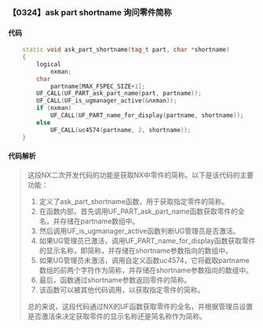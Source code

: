 ### 【0324】ask part shortname 询问零件简称

#### 代码

```cpp
    static void ask_part_shortname(tag_t part, char *shortname)  
    {  
        logical  
            nxman;  
        char  
            partname[MAX_FSPEC_SIZE+1];  
        UF_CALL(UF_PART_ask_part_name(part, partname));  
        UF_CALL(UF_is_ugmanager_active(&nxman));  
        if (nxman)  
            UF_CALL(UF_PART_name_for_display(partname, shortname));  
        else  
            UF_CALL(uc4574(partname, 2, shortname));  
    }

```

#### 代码解析

> 这段NX二次开发代码的功能是获取NX中零件的简称。以下是该代码的主要功能：
>
> 1. 定义了ask_part_shortname函数，用于获取指定零件的简称。
> 2. 在函数内部，首先调用UF_PART_ask_part_name函数获取零件的全名，并存储在partname数组中。
> 3. 然后调用UF_is_ugmanager_active函数判断UG管理员是否激活。
> 4. 如果UG管理员已激活，调用UF_PART_name_for_display函数获取零件的显示名称，即简称，并存储在shortname参数指向的数组中。
> 5. 如果UG管理员未激活，调用自定义函数uc4574，它将截取partname数组的前两个字符作为简称，并存储在shortname参数指向的数组中。
> 6. 最后，函数通过shortname参数返回零件的简称。
> 7. 该函数可以被其他代码调用，以获取指定零件的简称。
>
> 总的来说，这段代码通过NX的UF函数获取零件的全名，并根据管理员设置是否激活来决定获取零件的显示名称还是简名称作为简称。
>
